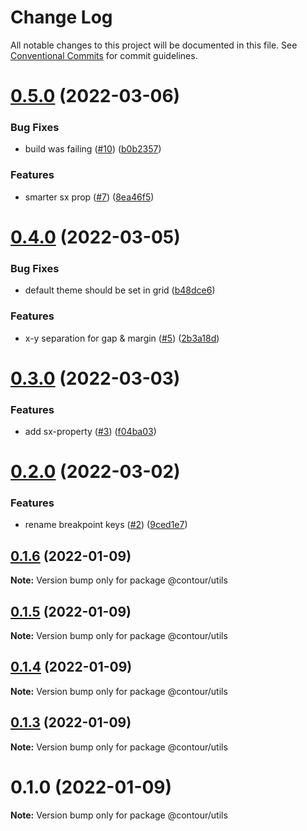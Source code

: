 # Change Log

All notable changes to this project will be documented in this file.
See [Conventional Commits](https://conventionalcommits.org) for commit guidelines.

# [0.5.0](https://github.com/pixelass/contour/compare/v0.4.0...v0.5.0) (2022-03-06)


### Bug Fixes

* build was failing ([#10](https://github.com/pixelass/contour/issues/10)) ([b0b2357](https://github.com/pixelass/contour/commit/b0b235746650074a840ee8ab5cc46c11a1a11d03))


### Features

* smarter sx prop ([#7](https://github.com/pixelass/contour/issues/7)) ([8ea46f5](https://github.com/pixelass/contour/commit/8ea46f5a7b4d8856030372d1bda4b2ec355db15d))





# [0.4.0](https://github.com/pixelass/contour/compare/v0.3.0...v0.4.0) (2022-03-05)


### Bug Fixes

* default theme should be set in grid ([b48dce6](https://github.com/pixelass/contour/commit/b48dce6f9ff23f7b13863316ea0b4c3186dd6125))


### Features

* x-y separation for gap & margin ([#5](https://github.com/pixelass/contour/issues/5)) ([2b3a18d](https://github.com/pixelass/contour/commit/2b3a18deb7c8c54141e48af15ec704bfb0e6d437))





# [0.3.0](https://github.com/pixelass/contour/compare/v0.2.0...v0.3.0) (2022-03-03)


### Features

* add sx-property ([#3](https://github.com/pixelass/contour/issues/3)) ([f04ba03](https://github.com/pixelass/contour/commit/f04ba030956424dd906fd080d937db963ad757dd))





# [0.2.0](https://github.com/pixelass/contour/compare/v0.1.9...v0.2.0) (2022-03-02)


### Features

* rename breakpoint keys ([#2](https://github.com/pixelass/contour/issues/2)) ([9ced1e7](https://github.com/pixelass/contour/commit/9ced1e7e88042ec05264a15ea7beb1d30dacc7bc))





## [0.1.6](https://github.com/pixelass/contour/compare/v0.1.5...v0.1.6) (2022-01-09)

**Note:** Version bump only for package @contour/utils





## [0.1.5](https://github.com/pixelass/contour/compare/v0.1.4...v0.1.5) (2022-01-09)

**Note:** Version bump only for package @contour/utils





## [0.1.4](https://github.com/pixelass/contour/compare/v0.1.3...v0.1.4) (2022-01-09)

**Note:** Version bump only for package @contour/utils





## [0.1.3](https://github.com/pixelass/contour/compare/v0.1.2...v0.1.3) (2022-01-09)

**Note:** Version bump only for package @contour/utils





# 0.1.0 (2022-01-09)

**Note:** Version bump only for package @contour/utils
